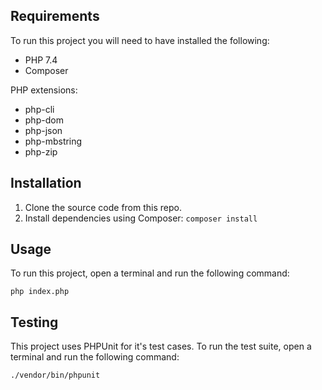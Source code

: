 ## Requirements

To run this project you will need to have installed the following:
- PHP 7.4
- Composer

PHP extensions:
- php-cli
- php-dom
- php-json
- php-mbstring
- php-zip

## Installation

1. Clone the source code from this repo.
2. Install dependencies using Composer: `composer install`

## Usage

To run this project, open a terminal and run the following command:

`php index.php`

## Testing

This project uses PHPUnit for it's test cases. To run the test suite, open a terminal and run the following command:

`./vendor/bin/phpunit`
